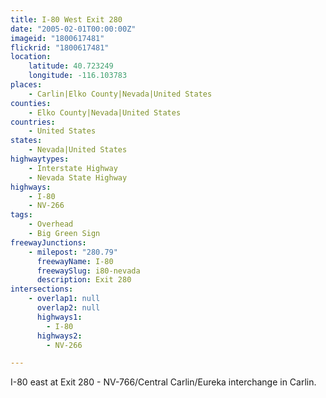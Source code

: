 ```yaml
---
title: I-80 West Exit 280
date: "2005-02-01T00:00:00Z"
imageid: "1800617481"
flickrid: "1800617481"
location:
    latitude: 40.723249
    longitude: -116.103783
places:
    - Carlin|Elko County|Nevada|United States
counties:
    - Elko County|Nevada|United States
countries:
    - United States
states:
    - Nevada|United States
highwaytypes:
    - Interstate Highway
    - Nevada State Highway
highways:
    - I-80
    - NV-266
tags:
    - Overhead
    - Big Green Sign
freewayJunctions:
    - milepost: "280.79"
      freewayName: I-80
      freewaySlug: i80-nevada
      description: Exit 280
intersections:
    - overlap1: null
      overlap2: null
      highways1:
        - I-80
      highways2:
        - NV-266

---
```

I-80 east at Exit 280 - NV-766/Central Carlin/Eureka interchange in Carlin.